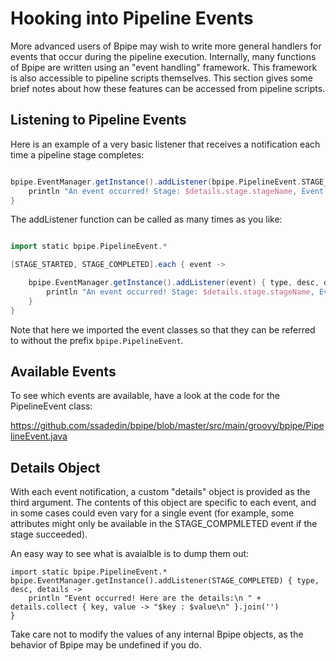 # Hooking into Pipeline Events

More advanced users of Bpipe may wish to write more general handlers for
events that occur during the pipeline execution. Internally, many functions of
Bpipe are written using an "event handling" framework. This framework is also
accessible to pipeline scripts themselves. This section gives some brief
notes about how these features can be accessed from pipeline scripts.

## Listening to Pipeline Events

Here is an example of a very basic listener that receives a notification
each time a pipeline stage completes:

```groovy 

bpipe.EventManager.getInstance().addListener(bpipe.PipelineEvent.STAGE_COMPLETED) { type, desc, details ->
    println "An event occurred! Stage: $details.stage.stageName, Event Type: $type, Description: $desc"
}
```

The addListener function can be called as many times as you  like:

```groovy

import static bpipe.PipelineEvent.*

[STAGE_STARTED, STAGE_COMPLETED].each { event ->

    bpipe.EventManager.getInstance().addListener(event) { type, desc, details ->
        println "An event occurred! Stage: $details.stage.stageName, Event Type: $type, Description: $desc"
    }
}
```

Note that here we imported the event classes so that they can be referred to
without the prefix `bpipe.PipelineEvent`.

## Available Events

To see which events are available, have a look at the code for the PipelineEvent class:

https://github.com/ssadedin/bpipe/blob/master/src/main/groovy/bpipe/PipelineEvent.java

## Details Object

With each event notification, a custom "details" object is provided as the third argument.
The contents of this object are specific to each event, and in some cases could even 
vary for a single event (for example, some attributes might only be available in the
STAGE_COMPMLETED event if the stage succeeded).

An easy way to see what is avaialble is to dump them out:

```
import static bpipe.PipelineEvent.*
bpipe.EventManager.getInstance().addListener(STAGE_COMPLETED) { type, desc, details ->
    println "Event occurred! Here are the details:\n " + details.collect { key, value -> "$key : $value\n" }.join('') 
}
```

Take care not to modify the values of any internal Bpipe objects, as the behavior of
Bpipe may be undefined if you do. 

